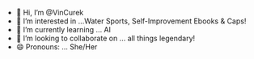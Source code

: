 - 👋 Hi, I’m @VinCurek
- 👀 I’m interested in ...Water Sports, Self-Improvement Ebooks & Caps!
- 🌱 I’m currently learning ... AI
- 💞️ I’m looking to collaborate on ... all things legendary!
- 😄 Pronouns: ... She/Her
